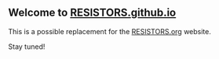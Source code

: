 ## Welcome to [RESISTORS.github.io](https://RESISTORS.github.io)

This is a possible replacement for the [RESISTORS.org](https://RESISTORS.org) website.

Stay tuned!
